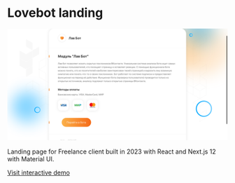 # Lovebot landing

![Screenshot](screenshot.png)

Landing page for Freelance client built in 2023 with React and Next.js 12 with Material UI.

[Visit interactive demo](https://x5io-lovebot.netlify.app)